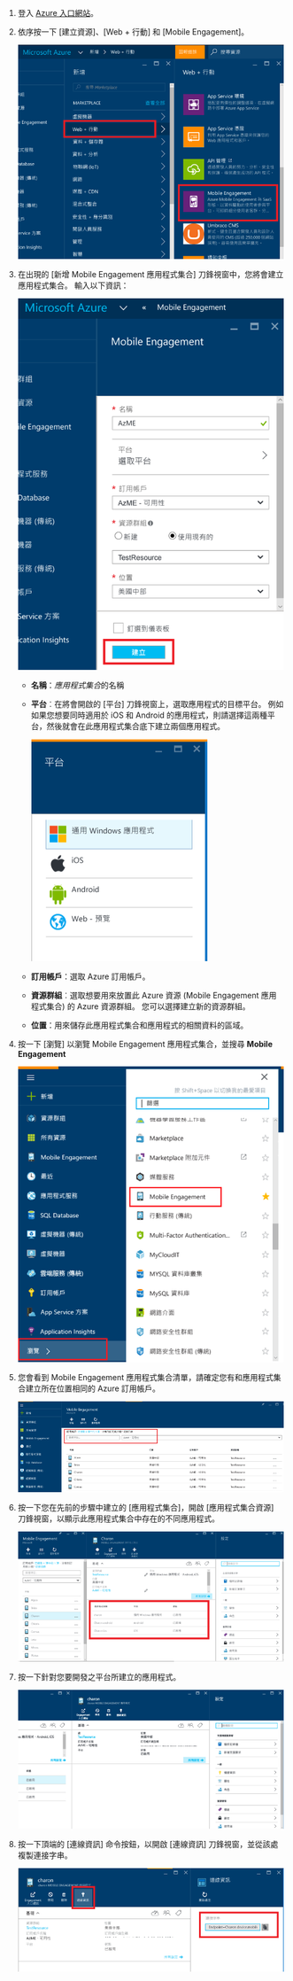 
1. 登入 [Azure 入口網站](https://portal.azure.com)。
2. 依序按一下 [建立資源]、[Web + 行動] 和 [Mobile Engagement]。
   
    ![](./media/mobile-engagement-create-app-in-portal-new/browse-azme-extension.png)
3. 在出現的 [新增 Mobile Engagement 應用程式集合] 刀鋒視窗中，您將會建立應用程式集合。 輸入以下資訊：
   
    ![](./media/mobile-engagement-create-app-in-portal-new/new-azme-app.png)
   
   * **名稱**：*應用程式集合*的名稱 
   * **平台**︰在將會開啟的 [平台] 刀鋒視窗上，選取應用程式的目標平台。 例如 如果您想要同時適用於 iOS 和 Android 的應用程式，則請選擇這兩種平台，然後就會在此應用程式集合底下建立兩個應用程式。 
     
      ![](./media/mobile-engagement-create-app-in-portal-new/choose-platform.png)
   * **訂用帳戶**：選取 Azure 訂用帳戶。 
   * **資源群組**︰選取想要用來放置此 Azure 資源 (Mobile Engagement 應用程式集合) 的 Azure 資源群組。 您可以選擇建立新的資源群組。  
   * **位置**：用來儲存此應用程式集合和應用程式的相關資料的區域。
4. 按一下 [瀏覽] 以瀏覽 Mobile Engagement 應用程式集合，並搜尋 **Mobile Engagement**
   
    ![](./media/mobile-engagement-create-app-in-portal-new/browse-mobile-engagement-menu.png)
5. 您會看到 Mobile Engagement 應用程式集合清單，請確定您有和應用程式集合建立所在位置相同的 Azure 訂用帳戶。
   
    ![](./media/mobile-engagement-create-app-in-portal-new/browse-mobile-engagement.png)
6. 按一下您在先前的步驟中建立的 [應用程式集合]，開啟 [應用程式集合資源] 刀鋒視窗，以顯示此應用程式集合中存在的不同應用程式。 
   
    ![](./media/mobile-engagement-create-app-in-portal-new/mobile-engagement-app-collection.png)
7. 按一下針對您要開發之平台所建立的應用程式。 
   
    ![](./media/mobile-engagement-create-app-in-portal-new/mobile-engagement-app.png)
8. 按一下頂端的 [連線資訊]  命令按鈕，以開啟 [連線資訊] 刀鋒視窗，並從該處複製連接字串。 
   
    ![](./media/mobile-engagement-create-app-in-portal-new/app-connection-info.png)

